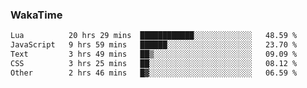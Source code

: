 ### WakaTime

<!--START_SECTION:waka-->

```txt
Lua          20 hrs 29 mins  ████████████░░░░░░░░░░░░░   48.59 %
JavaScript   9 hrs 59 mins   ██████░░░░░░░░░░░░░░░░░░░   23.70 %
Text         3 hrs 49 mins   ██▒░░░░░░░░░░░░░░░░░░░░░░   09.09 %
CSS          3 hrs 25 mins   ██░░░░░░░░░░░░░░░░░░░░░░░   08.12 %
Other        2 hrs 46 mins   █▓░░░░░░░░░░░░░░░░░░░░░░░   06.59 %
```

<!--END_SECTION:waka-->

